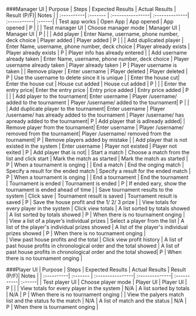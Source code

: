 ###Manager UI
| Purpose		| Steps    | Expected Results | Actual Results | Result (P/F)| Notes |
| :----------| :------- | :----------------| :--------------| :-----------| :------| 
| Test app works	| Open App 	| App opened | App opened | P | |
| Test manager UI	| Choose manager mode	| Manager UI | Manager UI   | P  | |
| Add player	| Enter Name, username, phone number, deck choice | Player added | Player added  | P | |
| Add duplicated player	| Enter Name, username, phone number, deck choice | Player already exists | Player already exists  | P | Player info has already entered |
| Add username already taken	| Enter Name, username, phone number, deck choice | Player username already taken | Player already taken  | P | Player username is taken |
| Remove player	| Enter username | Player deleted | Player deleted  | P | Use the username to delete since it is unique |
| Enter the house cut| Enter the house cut 	| House cut added | House cut added | P | |
| Enter the entry price| Enter the entry price | Entry price added | Entry price added | P | |
| Add player to the tournament| Enter username | Player /username/ added to the tournament | Player /username/ added to the tournament| P | |
| Add duplicate player to the tournament| Enter username | Player /username/ has already added to the tournament | Player /username/ has apready added to the tournament| P | Add player that is adlready added|
| Remove player from the tournament| Enter username | Player /username/ removed from the tournament| Player /username/ removed from the tournament| P | Remove players added by mistake |
| Add player that is not existed in the system | Enter username | Player not existed | Player not exited | P | Add player that is not|
| Start a match | Choose a match from the list and click start | Mark the match as started | Mark the match as started | P | When a tournament is onging |
| End a match | End the onging match | Specify a result for the ended match | Specify a result for the ended match | P | When a tournament is onging |
| End a tournament | End the tournament | Tournament is ended | Tournament is ended | P | If ended eary, show the tournament is ended ahead of time |
| Save tournament results to the system | Click save | Tournament result is saved | Tournament result is saved | P | Save the house profit and the 1/ 2/ 3 prize |
| View totals for every player in the system | Click view totals | A list sorted by totals showed | A list sorted by totals showed | P | When there is no tournament onging |  
| View a list of a player’s individual prizes | Select a player from the list | A list of the player's individual prizes showed | A list of the player's individual prizes showed | P | When there is no tournament onging |  
| View past house profits and the total |  Click view profit history | A list of past house profits in chronological order and the total showed | A list of past house profits in chronological order and the total showed| P | When there is no tournament onging |  

###Player UI
| Purpose		| Steps    | Expected Results | Actual Results | Result (P/F)| Notes |
| :----------| :------- | :----------------| :--------------| :-----------| :------|
| Test player UI	| Choose player mode	| Player UI | Player UI  | P  | |
| View totals for every player in the system | N/A | A list sorted by totals | N/A | P | When there is no tournament onging | 
| View the palyers match list and the status fo the match | N/A | A list of match and the status | N/A | P | When there is tournament onging |  

